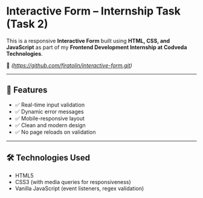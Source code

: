 # Interactive Form – Internship Task (Task 2)

This is a responsive **Interactive Form** built using **HTML, CSS, and JavaScript** as part of my **Frontend Development Internship at Codveda Technologies**.

🔗 _(https://github.com/firatolin/interactive-form.git)_

---

## 📌 Features

- ✅ Real-time input validation
- ✅ Dynamic error messages
- ✅ Mobile-responsive layout
- ✅ Clean and modern design
- ✅ No page reloads on validation

---

## 🛠 Technologies Used

- HTML5
- CSS3 (with media queries for responsiveness)
- Vanilla JavaScript (event listeners, regex validation)
